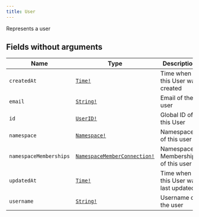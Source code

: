 ```yaml
---
title: User
---
```


Represents a user

## Fields without arguments

| Name | Type | Description |
|------|------|-------------|
| `createdAt` | [`Time!`](../scalar/time.md) | Time when this User was created |
| `email` | [`String!`](../scalar/string.md) | Email of the user |
| `id` | [`UserID!`](../scalar/userid.md) | Global ID of this User |
| `namespace` | [`Namespace!`](../object/namespace.md) | Namespace of this user |
| `namespaceMemberships` | [`NamespaceMemberConnection!`](../object/namespacememberconnection.md) | Namespace Memberships of this user |
| `updatedAt` | [`Time!`](../scalar/time.md) | Time when this User was last updated |
| `username` | [`String!`](../scalar/string.md) | Username of the user |


